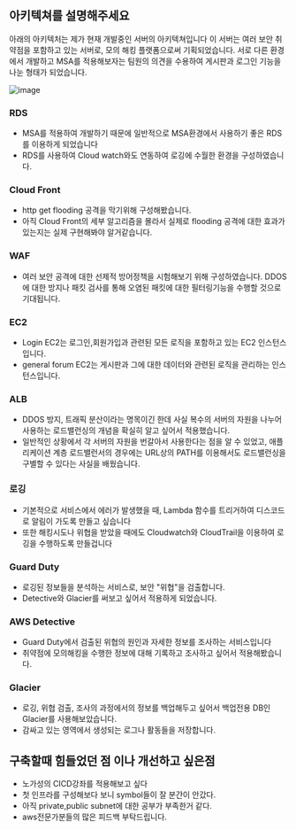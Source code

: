 ## 아키텍쳐를 설명해주세요
아래의 아키텍처는 제가 현재 개발중인 서버의 아키텍쳐입니다
이 서버는 여러 보안 취약점을 포함하고 있는 서버로, 모의 해킹 플랫폼으로써 기획되었습니다.
서로 다른 환경에서 개발하고 MSA를 적용해보자는 팀원의 의견을 수용하여 게시판과 로그인 기능을 나눈 형태가 되었습니다.

![image](https://user-images.githubusercontent.com/81304010/221106394-0c8c6b43-191c-4eba-9da4-fc630437aea0.png)

### RDS
- MSA를 적용하여 개발하기 때문에 일반적으로 MSA환경에서 사용하기 좋은 RDS를 이용하게 되었습니다
- RDS를 사용하여 Cloud watch와도 연동하여 로깅에 수월한 환경을 구성하였습니다.
### Cloud Front 
- http get flooding 공격을 막기위해 구성해봤습니다. 
- 아직 Cloud Front의 세부 알고리즘을 몰라서 실제로 flooding 공격에 대한 효과가 있는지는 실제 구현해봐야 알거같습니다.
### WAF
- 여러 보안 공격에 대한 선제적 방어정책을 시험해보기 위해 구성하였습니다. DDOS에 대한 방지나 패킷 검사를 통해 오염된 패킷에 대한 필터링기능을 수행할 것으로 기대됩니다.
### EC2
- Login EC2는 로그인,회원가입과 관련된 모든 로직을 포함하고 있는 EC2 인스턴스입니다.
- general forum EC2는 게시판과 그에 대한 데이터와 관련된 로직을 관리하는 인스턴스입니다.
### ALB
- DDOS 방지, 트래픽 분산이라는 명목이긴 한데 사실 복수의 서버의 자원을 나누어 사용하는 로드밸런싱의 개념을 확실히 알고 싶어서 적용했습니다.
- 일반적인 상황에서 각 서버의 자원을 번갈아서 사용한다는 점을 알 수 있었고, 애플리케이션 계층 로드밸런서의 경우에는 URL상의 PATH를 이용해서도 로드밸런싱을 구별할 수 있다는 사실을 배웠습니다.
### 로깅
- 기본적으로 서비스에서 에러가 발생했을 때, Lambda 함수를 트리거하여 디스코드로 알림이 가도록 만들고 싶습니다
- 또한 해킹시도나 위협을 받았을 때에도 Cloudwatch와 CloudTrail을 이용하여 로깅을 수행하도록 만들겁니다
### Guard Duty
- 로깅된 정보들을 분석하는 서비스로, 보안 "위협"을 검출합니다. 
- Detective와 Glacier를 써보고 싶어서 적용하게 되었습니다.
### AWS Detective
- Guard Duty에서 검출된 위협의 원인과 자세한 정보를 조사하는 서비스입니다
- 취약점에 모의해킹을 수행한 정보에 대해 기록하고 조사하고 싶어서 적용해봤습니다.
### Glacier
- 로깅, 위협 검출, 조사의 과정에서의 정보를 백업해두고 싶어서 백업전용 DB인 Glacier를 사용해보았습니다.  
- 감싸고 있는 영역에서 생성되는 로그나 활동들을 저장합니다.
## 구축할때 힘들었던 점 이나 개선하고 싶은점
- 노가성의 CICD강좌를 적용해보고 싶다
- 첫 인프라를 구성해보다 보니 symbol들이 잘 분간이 안갔다.
- 아직 private,public subnet에 대한 공부가 부족한거 같다.
- aws전문가분들의 많은 피드백 부탁드립니다.
